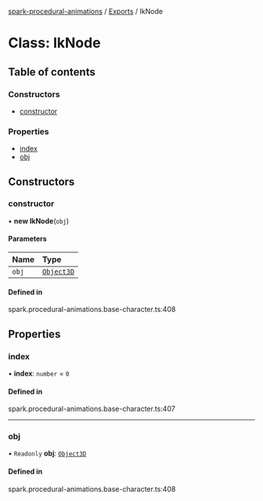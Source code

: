 [spark-procedural-animations](../README.md) / [Exports](../modules.md) / IkNode

# Class: IkNode

## Table of contents

### Constructors

- [constructor](IkNode.md#constructor)

### Properties

- [index](IkNode.md#index)
- [obj](IkNode.md#obj)

## Constructors

### constructor

• **new IkNode**(`obj`)

#### Parameters

| Name | Type |
| :------ | :------ |
| `obj` | [`Object3D`](Object3D.md) |

#### Defined in

spark.procedural-animations.base-character.ts:408

## Properties

### index

• **index**: `number` = `0`

#### Defined in

spark.procedural-animations.base-character.ts:407

___

### obj

• `Readonly` **obj**: [`Object3D`](Object3D.md)

#### Defined in

spark.procedural-animations.base-character.ts:408
